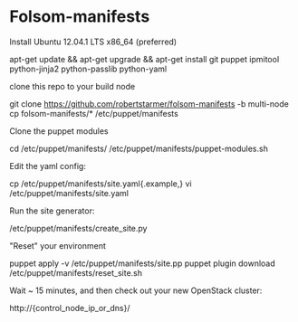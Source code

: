 Folsom-manifests
================

Install Ubuntu 12.04.1 LTS x86\_64 (preferred)

  apt-get update && apt-get upgrade && apt-get install git puppet ipmitool python-jinja2 python-passlib python-yaml

clone this repo to your build node

  git clone https://github.com/robertstarmer/folsom-manifests -b multi-node
  cp folsom-manifests/\* /etc/puppet/manifests

Clone the puppet modules

  cd /etc/puppet/manifests/
  /etc/puppet/manifests/puppet-modules.sh

Edit the yaml config:

  cp /etc/puppet/manifests/site.yaml{.example,}
  vi /etc/puppet/manifests/site.yaml

Run the site generator:

  /etc/puppet/manifests/create\_site.py

"Reset" your environment

  puppet apply -v /etc/puppet/manifests/site.pp
  puppet plugin download
  /etc/puppet/manifests/reset_site.sh

Wait ~ 15 minutes, and then check out your new OpenStack cluster:

  http://{control_node_ip_or_dns}/



